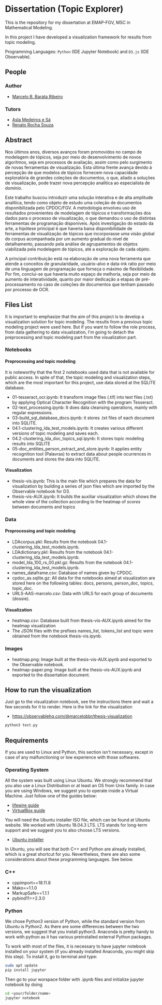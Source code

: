 # Dissertation (Topic Explorer)
This is the repository for my dissertation at EMAP-FGV, MSC in Mathematical Modeling.

In this project I have developed a visualization framework for results from topic modeling.

Programming Languages: `Python` (IDE Jupyter Notebook) and `D3.js` (IDE Observable).

## People
### Author
* [Marcelo B. Barata Ribeiro](https://www.linkedin.com/in/marcelo-barata-ribeiro-213b8733/)
### Tutors
* [Asla Medeiros e Sá](https://emap.fgv.br/corpo-docente/asla-medeiros-sa)
* [Renato Rocha Souza](https://emap.fgv.br/corpo-docente/renato-rocha-souza)

## Abstract
Nos últimos anos, diversos avanços foram promovidos no campo de modelagem de tópicos,
seja por meio do desenvolvimento de novos algoritmos, seja em processos de avaliação, assim
como pelo surgimento de novas ferramentas de visualização. Esta última frente avança
devido à percepção de que modelos de tópicos fornecem nova capacidade exploratória de
grandes coleções de documentos, o que, aliado a soluções de visualização, pode trazer nova
percepção analítica ao especialista de domínio.

Este trabalho buscou introduzir uma solução interativa e de alta amplitude analítica, tendo
como objeto de estudo uma coleção de documentos disponibilizada pelo CPDOC/FGV. A
metodologia envolveu uso de resultados provenientes de modelagem de tópicos e transformações
dos dados para o processo de visualização, o que demandou o uso de distintas
ferramentas de programação disponíveis. Após investigação do estado da arte, a hipótese
principal é que haveria baixa disponibilidade de ferramentas de visualização de tópicos
que incorporasse uma visão global do corpus acompanhada por um aumento gradual do
nível de detalhamento, passando pela análise de agrupamentos de objetos viabilizada pela
modelagem de tópicos, até a exploração de cada objeto.

A principal contribuição está na elaboração de uma nova ferramenta que atende a conceitos
de granularidade, usuário-alvo e data-ink ratio por meio de uma linguagem de programação
que forneça o máximo de flexibilidade. Por fim, conclui-se que haveria muito espaço de
melhoria, seja por meio de aumento de interatividade, quanto por maior dedicação a etapas
de pré-processamento no caso de coleções de documentos que tenham passado por processo
de OCR.

## Files List
It is important to emphasize that the aim of this project is to develop a visualization solution for topic modeling. The results from a previous topic modeling project were used here. But if you want to follow the role process, from data gathering to data visualization, I'm going to detach the preprocessing and topic modeling part from the visualization part.
### Notebooks
#### Preprocessing and topic modeling
It is noteworthy that the first 2 notebooks used data that is not available for public access. In spite of that, the topic modeling and visualization steps, which are the most important for this project, use data stored at the  SQLITE database.
* 01-tesseract_ocr.ipynb: It transform image files (.tif) into text files (.txt) by applying Optical Character Recognition with the program Tesseract.
* 02-text_processing.ipynb: It does data cleansing operations, mainly with regular expressions.
* 03-build_sql_database_docs.ipynb: it stores .txt files of each document into SQLITE.
* 04.1-clustering_lda_test_models.ipynb: It creates various different versions of topic modeling and saves each. 
* 04.2-clustering_lda_doc_topics_sql.ipynb: It stores topic modeling results into SQLITE
* 05-doc_entities_person_extract_and_store.ipynb: It applies entity recognition tool (Palavras) to extract data about people ocurrences in documents and stores the data into SQLITE.
#### Visualization
* thesis-vis.ipynb: This is the main file which prepares the data for visualization by building a series of json files which are imported by the Observable notebook for D3.
* thesis-vis-AUX.ipynb: It builds the auxiliar visualization which shows the whole view of the collection according to the heatmap of *scores* between documents and topics
### Data
#### Preprocessing and topic modeling
* LDAcorpus.pkl: Results from the notebook 04.1-clustering_lda_test_models.ipynb.
* LDAdictionary.pkl: Results from the notebook 04.1-clustering_lda_test_models.ipynb.
* model_lda_100_rs_00.pkl.gz: Results from the notebook 04.1-clustering_lda_test_models.ipynb.
* names_dataframe.csv: Database of names given by CPDOC.
* cpdoc_as.sqlite.gz: All data for the notebooks aimed at visualization are stored here on the following tables: docs, persons, person_doc, topics, topic_doc.
* URLS-AAS-marcelo.csv: Data with URLS for each group of documents (dossie).

#### Visualization
* heatmap.csv: Database built from thesis-vis-AUX.ipynb aimed for the heatmap visualization
* The JSON files with the prefixes names_list, tokens_list and topic were obtained from the notebook thesis-vis.ipynb.
### Images
* heatmap.png: Image built at the thesis-vis-AUX.ipynb and exported to the Observable notebook.
* heatmap-paper.png: Image built at the thesis-vis-AUX.ipynb and exported to the dissertation document.
## How to run the visualization
Just go to the visualization notebook, see the instructions there and wait a few seconds for it to render. Here is the link for the visualization
* https://observablehq.com/@marcelobbr/thesis-visualization


```sh
python3 test.py
```


## Requirements
If you are used to Linux and Python, this section isn't necessary, except in case of any malfunctioning or low experience with those softwares.

### Operating System
All the system was built using Linux Ubuntu. We strongly recommend that you also use a Linux Distribution or at least an OS from Unix family. In case you are using Windows, we suggest you to operate inside a Virtual Machine. Just follow one of the guides below:
* [lifewire guide](https://www.lifewire.com/run-ubuntu-within-windows-virtualbox-2202098)
* [VirtualBox guide](https://www.virtualbox.org/manual/ch01.html)

You will need the Ubuntu installer ISO file, which can be found at Ubuntu website. We worked with Ubuntu 18.04.3 LTS. LTS stands for long-term support and we suggest you to also choose LTS versions.
* [Ubuntu installer](https://ubuntu.com/download/desktop)

In Ubuntu, you will see that both C++ and Python are already installed, which is a great shortcut for you. Nevertheless, there are also some considerations about these programming languages. See below.

### C++


* cppimport==18.11.8
* Mako==1.1.0
* MarkupSafe==1.1.1
* pybind11==2.3.0 

### Python
We chose Python3 version of Python, while the standard version from Ubuntu is Python2. As there are some differences between the two versions, we suggest that you install python3. Anaconda is pretty handy to work with python as it has various preinstalled external Python packages.

To work with most of the files, it is necessary to have jupyter notebook installed on your system (if you already installed Anaconda, you might skip this step). To install it, go to terminal and type:
```sh
sudo apt update
pip install jupyter
```
Then go to your worspace folder with .ipynb files  and initialize jupyter notebook by doing
```sh
cd <your/folder/name>
jupyter notebook
```